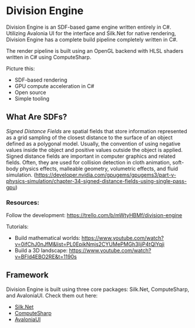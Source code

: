 # Division Engine

Division Engine is an SDF-based game engine written entirely in C#. Utilizing Avalonia UI for the interface and Silk.Net for native rendering, Division Engine has a complete build pipeline completely written in C#.

The render pipeline is built using an OpenGL backend with HLSL shaders written in C# using ComputeSharp.

Picture this:
- SDF-based rendering
- GPU compute acceleration in C#
- Open source
- Simple tooling

## What Are SDFs?

*Signed Distance Fields* are spatial fields that store information represented as a grid sampling of the closest distance to the surface of an object defined as a polygonal model. Usually, the convention of using negative values inside the object and positive values outside the object is applied. Signed distance fields are important in computer graphics and related fields. Often, they are used for collision detection in cloth animation, soft-body physics effects, malleable geometry, volumetric effects, and fluid simulation.
(https://developer.nvidia.com/gpugems/gpugems3/part-v-physics-simulation/chapter-34-signed-distance-fields-using-single-pass-gpu)

### Resources:
Follow the development: https://trello.com/b/mWtyHBMf/division-engine

Tutorials:
- Build mathematical worlds: https://www.youtube.com/watch?v=0ifChJ0nJfM&list=PL0EpikNmjs2CYUMePMGh3IjjP4tQlYqji
- Build a 3D landscape: https://www.youtube.com/watch?v=BFld4EBO2RE&t=1190s

## Framework

Division Engine is built using three core packages: Silk.Net, ComputeSharp, and AvaloniaUI.
Check them out here:
- [Silk.Net](https://github.com/dotnet/Silk.NET)
- [ComputeSharp](https://github.com/Sergio0694/ComputeSharp)
- [AvaloniaUI](https://github.com/AvaloniaUI/Avalonia)
